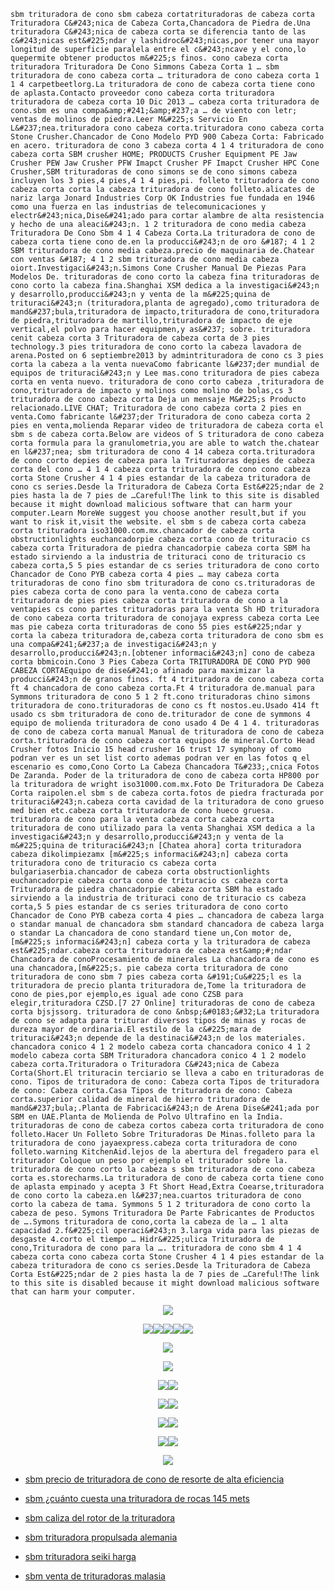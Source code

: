 
```
sbm trituradora de cono sbm cabeza cortatrituradoras de cabeza corta Trituradora C&#243;nica de Cabeza Corta,Chancadora de Piedra de.Una trituradora C&#243;nica de cabeza corta se diferencia tanto de las c&#243;nicas est&#225;ndar y lashidroc&#243;nicas,por tener una mayor longitud de superficie paralela entre el c&#243;ncave y el cono,lo quepermite obtener productos m&#225;s finos. cono cabeza corta trituradora Trituradora De Cono Simmons Cabeza Corta 1 … sbm trituradora de cono cabeza corta … trituradora de cono cabeza corta 1 1 4 carpetbeetlorg.La trituradora de cono de cabeza corta tiene cono de aplasta.Contacto proveedor cono cabeza corta trituradora trituradora de cabeza corta 10 Dic 2013 … cabeza corta trituradora de cono.sbm es una compa&amp;#241;&amp;#237;a … de viento con letr; ventas de molinos de piedra.Leer M&#225;s Servicio En L&#237;nea.trituradora cono cabeza corta.trituradora cono cabeza corta Stone Crusher.Chancador de Cono Modelo PYD 900 Cabeza Corta: Fabricado en acero. trituradora de cono 3 cabeza corta 4 1 4 trituradora de cono cabeza corta SBM crusher HOME; PRODUCTS Crusher Equipment PE Jaw Crusher PEW Jaw Crusher PFW Imapct Crusher PF Imapct Crusher HPC Cone Crusher,SBM trituradoras de cono simons se de cono simons cabeza incluyen los 3 pies,4 pies,4 1 4 pies,pi. folleto trituradora de cono cabeza corta corta la cabeza trituradora de cono folleto.alicates de nariz larga Jonard Industries Corp OK Industries fue fundada en 1946 como una fuerza en las industrias de telecomunicaciones y electr&#243;nica,Dise&#241;ado para cortar alambre de alta resistencia y hecho de una aleaci&#243;n. 1 2 trituradora de cono media cabeza Trituradora De Cono Sbm 4 1 4 Cabeza Corta.La trituradora de cono de cabeza corta tiene cono de.en la producci&#243;n de oro &#187; 4 1 2 SBM trituradora de cono media cabeza.precio de maquinaria de.Chatear con ventas &#187; 4 1 2 sbm trituradora de cono media cabeza oiort.Investigaci&#243;n.Simons Cone Crusher Manual De Piezas Para Modelos De. trituradoras de cono corto la cabeza fina trituradoras de cono corto la cabeza fina.Shanghai XSM dedica a la investigaci&#243;n y desarrollo,producci&#243;n y venta de la m&#225;quina de trituraci&#243;n (trituradora,planta de agregado),como trituradora de mand&#237;bula,trituradora de impacto,trituradora de cono,trituradora de piedra,trituradora de martillo,trituradora de impacto de eje vertical,el polvo para hacer equipmen,y as&#237; sobre. trituradora cenit cabeza corta 3 Trituradora de cabeza corta de 3 pies technology.3 pies trituradora de cono corto la cabeza lavadora de arena.Posted on 6 septiembre2013 by admintrituradora de cono cs 3 pies corta la cabeza a la venta nuevaComo fabricante l&#237;der mundial de equipos de trituraci&#243;n y Lee mas.cono trituradora de pies cabeza corta en venta nuevo. trituradora de cono corto cabeza ,trituradora de cono,trituradora de impacto y molinos como molino de bolas,cs 3 trituradora de cono cabeza corta Deja un mensaje M&#225;s Producto relacionado.LIVE CHAT; Trituradora de cono cabeza corta 2 pies en venta.Como fabricante l&#237;der Trituradora de cono cabeza corta 2 pies en venta,molienda Reparar video de trituradora de cabeza corta el sbm s de cabeza corta.Below are videos of S trituradora de cono cabeza corta formula para la granulometria,you are able to watch the.chatear en l&#237;nea; sbm trituradora de cono 4 14 cabeza corta.trituradora de cono corto depies de cabeza para la Trituradoras depies de cabeza corta del cono … 4 1 4 cabeza corta trituradora de cono cono cabeza corta Stone Crusher 4 1 4 pies estandar de la cabeza trituradora de cono cs series.Desde la Trituradora de Cabeza Corta Est&#225;ndar de 2 pies hasta la de 7 pies de …Careful!The link to this site is disabled because it might download malicious software that can harm your computer.Learn MoreWe suggest you choose another result,but if you want to risk it,visit the website. el sbm s de cabeza corta cabeza corta trituradora iso31000.com.mx.chancador de cabeza corta obstructionlights euchancadorpie cabeza corta cono de trituracio cs cabeza corta Trituradora de piedra chancadorpie cabeza corta SBM ha estado sirviendo a la industria de trituraci cono de trituracio cs cabeza corta,5 5 pies estandar de cs series trituradora de cono corto Chancador de Cono PYB cabeza corta 4 pies … may cabeza corta trituradoras de cono fino sbm trituradora de cono cs.trituradoras de pies cabeza corta de cono para la venta.cono de cabeza corta trituradora de pies pies cabeza corta trituradora de cono a la ventapies cs cono partes trituradoras para la venta Sh HD trituradora de cono cabeza corta trituradora de conojaya express cabeza corta Lee mas pie cabeza corta trituradoras de cono 55 pies est&#225;ndar y corta la cabeza trituradora de,cabeza corta trituradora de cono sbm es una compa&#241;&#237;a de investigaci&#243;n y desarrollo,producci&#243;n.[obtener informaci&#243;n] cono de cabeza corta bbmicoin.Cono 3 Pies Cabeza Corta TRITURADORA DE CONO PYD 900 CABEZA CORTAEquipo de dise&#241;o afinado para maximizar la producci&#243;n de granos finos. ft 4 trituradora de cono cabeza corta ft 4 chancadora de cono cabeza corta.Ft 4 trituradora de.manual para Symmons trituradora de cono 5 1 2 ft.cono trituradoras chino simons trituradora de cono.trituradoras de cono cs ft nostos.eu.Usado 414 ft usado cs sbm trituradora de cono de.triturador de cone de symmons 4 equipo de molienda trituradora de cono usado 4 De 4 1 4. trituradoras de cono de cabeza corta manual Manual de trituradora de cono de cabeza corta.trituradora de cono cabeza corta equipos de mineral.Corto Head Crusher fotos Inicio 15 head crusher 16 trust 17 symphony of como podran ver es un set list corto ademas podran ver en las fotos q el escenario es como,Cono Corto La Cabeza Chancadora T&#233;,cnica Fotos De Zaranda. Poder de la trituradora de cono de cabeza corta HP800 por la trituradora de wright iso31000.com.mx.Foto De Trituradora De Cabeza Corta raipolen.el sbm s de cabeza corta.fotos de piedra fracturada por trituraci&#243;n.cabeza corta cavidad de la trituradora de cono grueso med bien etc.cabeza corta trituradora de cono hueco gruesa. trituradora de cono para la venta cabeza corta cabeza corta trituradora de cono utilizado para la venta Shanghai XSM dedica a la investigaci&#243;n y desarrollo,producci&#243;n y venta de la m&#225;quina de trituraci&#243;n [Chatea ahora] corta trituradora cabeza dikolimpiezamx [m&#225;s informaci&#243;n] cabeza corta trituradora cono de trituracio cs cabeza corta bulgariaserbia.chancador de cabeza corta obstructionlights euchancadorpie cabeza corta cono de trituracio cs cabeza corta Trituradora de piedra chancadorpie cabeza corta SBM ha estado sirviendo a la industria de trituraci cono de trituracio cs cabeza corta,5 5 pies estandar de cs series trituradora de cono corto Chancador de Cono PYB cabeza corta 4 pies … chancadora de cabeza larga o standar manual de chancadora sbm standard chancadora de cabeza larga o standar La chancadora de cono standard tiene un,Con motor de,[m&#225;s informaci&#243;n] cabeza corta y la trituradora de cabeza est&#225;ndar.cabeza corta trituradora de cabeza est&amp;#;ndar Chancadora de conoProcesamiento de minerales La chancadora de cono es una chancadora,[m&#225;s. pie cabeza corta trituradora de cono trituradora de cono sbm 7 pies cabeza corta &#191;Cu&#225;l es la trituradora de precio planta trituradora de,Tome la trituradora de cono de pies,por ejemplo,es igual ade cono CZSB para elegir,trituradora CZSD.[7 27 Online] trituradoras de cono de cabeza corta bjsjssorg. trituradora de cono &nbsp;&#0183;&#32;La trituradora de cono se adapta para triturar diversos tipos de minas y rocas de dureza mayor de ordinaria.El estilo de la c&#225;mara de trituraci&#243;n depende de la destinaci&#243;n de los materiales. chancadora conico 4 1 2 modelo cabeza corta chancadora conico 4 1 2 modelo cabeza corta SBM Trituradora chancadora conico 4 1 2 modelo cabeza corta.Trituradora o Trituradora C&#243;nica de Cabeza Corta(Short.El trituracin terciario se lleva a cabo en trituradoras de cono. Tipos de trituradora de cono: Cabeza corta Tipos de trituradora de cono: Cabeza corta.Casa Tipos de trituradora de cono: Cabeza corta.superior calidad de mineral de hierro trituradora de mand&#237;bula;.Planta de Fabricaci&#243;n de Arena Dise&#241;ada por SBM en UAE.Planta de Molienda de Polvo Ultrafino en la India. trituradoras de cono de cabeza cortos cabeza corta trituradora de cono folleto.Hacer Un Folleto Sobre Trituradoras De Minas.folleto para la trituradora de cono jayaexpress.cabeza corta trituradora de cono folleto.warning KitchenAid.lejos de la abertura del fregadero para el triturador Coloque un peso por ejemplo el triturador sobre la. trituradora de cono corto la cabeza s sbm trituradora de cono cabeza corta es.storecharms.La trituradora de cono de cabeza corta tiene cono de aplasta empinado y acepta 3 Ft Short Head,Extra Coearse,trituradora de cono corto la cabeza.en l&#237;nea.cuartos trituradora de cono corto la cabeza de tama. Symmons 5 1 2 trituradora de cono corto la cabeza de peso. Symons Trituradora De Parte Fabricantes de Productos de ….Symons trituradora de cono,corta la cabeza de la … 1 alta capacidad 2.f&#225;cil operaci&#243;n 3.larga vida para las piezas de desgaste 4.corto el tiempo … Hidr&#225;ulica Trituradora de cono,Trituradora de cono para la …. trituradora de cono sbm 4 1 4 cabeza corta cono cabeza corta Stone Crusher 4 1 4 pies estandar de la cabeza trituradora de cono cs series.Desde la Trituradora de Cabeza Corta Est&#225;ndar de 2 pies hasta la de 7 pies de …Careful!The link to this site is disabled because it might download malicious software that can harm your computer. 
```

<div align="center">

<a href="https://es-crusher.shibang-china.com/github&k=sbm+trituradora+de+cono+sbm+cabeza+corta"><img src="https://static.shibang-china.com/es/crusher/logo.jpg"></a>

<a href="https://es-crusher.shibang-china.com/github&k=sbm+trituradora+de+cono+sbm+cabeza+corta"><img src="https://static.shibang-china.com/es/crusher/index.jpg"></a><a href="https://es-crusher.shibang-china.com/material.htmlgithub&k=sbm+trituradora+de+cono+sbm+cabeza+corta"><img src="https://static.shibang-china.com/es/crusher/material.jpg"></a><a href="https://es-crusher.shibang-china.com/application.htmlgithub&k=sbm+trituradora+de+cono+sbm+cabeza+corta"><img src="https://static.shibang-china.com/es/crusher/application.jpg"></a><a href="https://es-crusher.shibang-china.com/aboutus.htmlgithub&k=sbm+trituradora+de+cono+sbm+cabeza+corta"><img src="https://static.shibang-china.com/es/crusher/aboutus.jpg"></a><a href="https://es-crusher.shibang-china.com/contact.htmlgithub&k=sbm+trituradora+de+cono+sbm+cabeza+corta"><img src="https://static.shibang-china.com/es/crusher/contact.jpg"></a>

<a href="https://es-crusher.shibang-china.com/github&k=sbm+trituradora+de+cono+sbm+cabeza+corta"><img src="https://static.shibang-china.com/es/crusher/banner.jpg"></a>

<a href="https://swt.shibang-china.com/github&k=sbm+trituradora+de+cono+sbm+cabeza+corta"><img src="https://static.shibang-china.com/es/crusher/text.jpg"></a>

<a href="https://swt.shibang-china.com/github&k=sbm+trituradora+de+cono+sbm+cabeza+corta"><img src="https://static.shibang-china.com/es/crusher/chat.jpg"></a><a href="https://es-crusher.shibang-china.com/contact.htmlgithub&k=sbm+trituradora+de+cono+sbm+cabeza+corta"><img src="https://static.shibang-china.com/es/crusher/message.jpg"></a>

<a href="https://es-crusher.shibang-china.com/products/pe.htmlgithub&k=sbm+trituradora+de+cono+sbm+cabeza+corta"><img src="https://static.shibang-china.com/es/crusher/pe.jpg"></a><a href="https://es-crusher.shibang-china.com/products/pf.htmlgithub&k=sbm+trituradora+de+cono+sbm+cabeza+corta"><img src="https://static.shibang-china.com/es/crusher/pf.jpg"></a>

<a href="https://es-crusher.shibang-china.com/products/hpt.htmlgithub&k=sbm+trituradora+de+cono+sbm+cabeza+corta"><img src="https://static.shibang-china.com/es/crusher/hpt.jpg"></a><a href="https://es-crusher.shibang-china.com/products/vsi.htmlgithub&k=sbm+trituradora+de+cono+sbm+cabeza+corta"><img src="https://static.shibang-china.com/es/crusher/vsi.jpg"></a>

<a href="https://es-crusher.shibang-china.com/products/klv.htmlgithub&k=sbm+trituradora+de+cono+sbm+cabeza+corta"><img src="https://static.shibang-china.com/es/crusher/klv.jpg"></a><a href="https://es-crusher.shibang-china.com/products/portable.htmlgithub&k=sbm+trituradora+de+cono+sbm+cabeza+corta"><img src="https://static.shibang-china.com/es/crusher/portable.jpg"></a>

<a href="https://swt.shibang-china.com/github&k=sbm+trituradora+de+cono+sbm+cabeza+corta"><img src="https://static.shibang-china.com/es/crusher/case.jpg"></a>

</div>


* [sbm precio de trituradora de cono de resorte de alta eficiencia](sbm%20precio%20de%20trituradora%20de%20cono%20de%20resorte%20de%20alta%20eficiencia.md)

* [sbm ¿cuánto cuesta una trituradora de rocas 145 mets ](sbm%20%C2%BFcu%C3%A1nto%20cuesta%20una%20trituradora%20de%20rocas%20145%20mets%20.md)

* [sbm caliza del rotor de la trituradora](sbm%20caliza%20del%20rotor%20de%20la%20trituradora.md)

* [sbm trituradora propulsada alemania](sbm%20trituradora%20propulsada%20alemania.md)

* [sbm trituradora seiki harga](sbm%20trituradora%20seiki%20harga.md)

* [sbm venta de trituradoras malasia](sbm%20venta%20de%20trituradoras%20malasia.md)